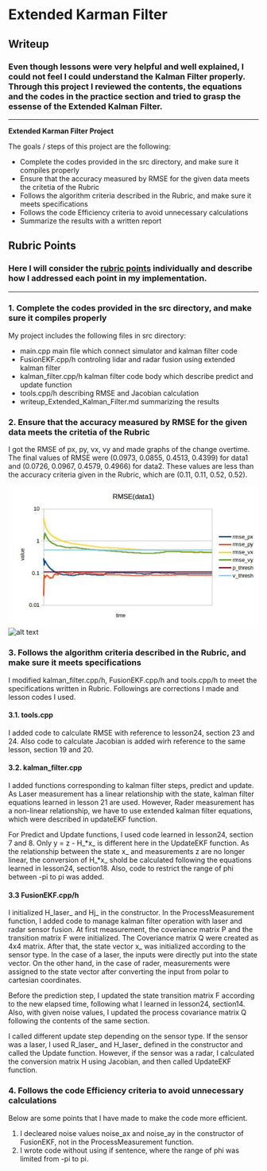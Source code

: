 # **Extended Karman Filter**

## Writeup

### Even though lessons were very helpful and well explained, I could not feel I could understand the Kalman Filter properly. Through this project I reviewed the contents, the equations and the codes in the practice section and tried to grasp the essense of the Extended Kalman Filter.

---

**Extended Karman Filter Project**

The goals / steps of this project are the following:
* Complete the codes provided in the src directory, and make sure it compiles properly
* Ensure that the accuracy measured by RMSE for the given data meets the critetia of the Rubric
* Follows the algorithm criteria described in the Rubric, and make sure it meets specifications
* Follows the code Efficiency criteria to avoid unnecessary calculations
* Summarize the results with a written report


[//]: # (Image References)

[image1]: ./writeup/p05_rmse_data1.jpg "RMSE of data1"
[image2]: ./writeup/p05_rmse_data2.png "RMSE of data2"

## Rubric Points
### Here I will consider the [rubric points](https://review.udacity.com/#!/rubrics/748/view) individually and describe how I addressed each point in my implementation.  

---
### 1. Complete the codes provided in the src directory, and make sure it compiles properly

My project includes the following files in src directory:
* main.cpp main file which connect simulator and kalman filter code
* FusionEKF.cpp/h controling lidar and radar fusion using extended kalman filter
* kalman_filter.cpp/h kalman filter code body which describe predict and update function
* tools.cpp/h describing RMSE and Jacobian calculation
* writeup_Extended_Kalman_Filter.md summarizing the results

### 2. Ensure that the accuracy measured by RMSE for the given data meets the critetia of the Rubric
I got the RMSE of px, py, vx, vy and made graphs of the change overtime. The final values of RMSE were (0.0973, 0.0855, 0.4513, 0.4399) for data1 and (0.0726, 0.0967, 0.4579, 0.4966) for data2. These values are less than the accuracy criteria given in the Rubric, which are (0.11, 0.11, 0.52, 0.52). 

![alt text][image1]
![alt text][image2]

### 3. Follows the algorithm criteria described in the Rubric, and make sure it meets specifications
I modified kalman_filter.cpp/h, FusionEKF.cpp/h and tools.cpp/h to meet the specifications written in Rubric.
Followings are corrections I made and lesson codes I used.

#### 3.1. tools.cpp
I added code to calculate RMSE with reference to lesson24, section 23 and 24. Also code to calculate Jacobian is added wirh reference to the same lesson, section 19 and 20.

#### 3.2. kalman_filter.cpp
I added functions corresponding to kalman filter steps, predict and update. As Laser measurement has a linear relationship with the state, kalman filter equations learned in lesson 21 are used. However, Rader measurement has a non-linear relationship, we have to use extended kalman filter equations, which were described in updateEKF function.

For Predict and Update functions, I used code learned in lesson24, section 7 and 8.
Only y = z - H_*x_ is different here in the UpdateEKF function. As the relationship between the state x_ and measurements z are no longer linear, the conversion of H_*x_ shold be calculated following the equations learned in lesson24, section18. Also, code to restrict the range of phi between -pi to pi was added.

#### 3.3 FusionEKF.cpp/h
I initialized H_laser_ and Hj_ in the constructor.
In the ProcessMeasurement function, I added code to manage kalman filter operation with laser and radar sensor fusion. At first measurement, the coveriance matrix P and the transition matrix F were initialized. The Coveriance matrix Q were created as 4x4 matrix.
After that, the state vector x_ was initialized according to the sensor type. In the case of a laser, the inputs were directly put into the state vector. On the other hand, in the case of rader, measurements were assigned to the state vector after converting the input from polar to cartesian coordinates.

Before the prediction step, I updated the state transition matrix F according to the new elapsed time, following what I learned in lesson24, section14. Also, with given noise values, I updated the process covariance matrix Q following the contents of the same section.

I called different update step depending on the sensor type. If the sensor was a laser, I used R_laser_ and H_laser_ defined in the constructor and called the Update function. However, if the sensor was a radar, I calculated the conversion matrix H using Jacobian, and then called UpdateEKF function.


### 4. Follows the code Efficiency criteria to avoid unnecessary calculations
Below are some points that I have made to make the code more efficient.
1. I decleared noise values noise_ax and noise_ay in the constructor of FusionEKF, not in the ProcessMeasurement function.
2. I wrote code without using if sentence, where the range of phi was limited from -pi to pi.
